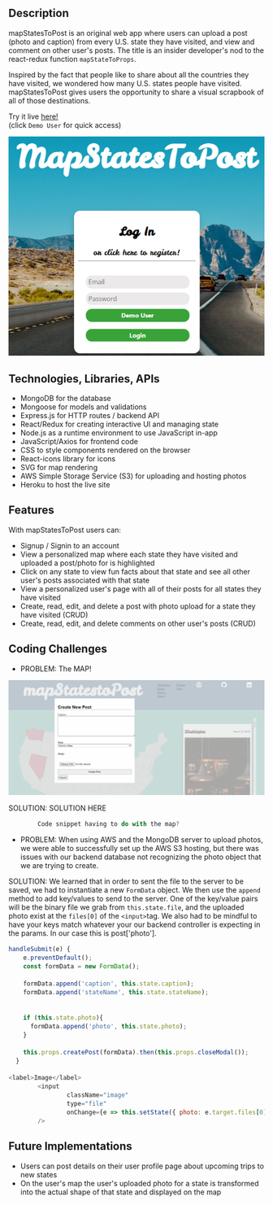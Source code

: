 ## Description

mapStatesToPost is an original web app where users can upload a post (photo and caption) from every U.S. state they have visited, and view and comment on other user's posts.  The title is an insider developer's nod to the react-redux function `mapStateToProps`.

Inspired by the fact that people like to share about all the countries they have visited, we wondered how many U.S. states people have visited.  mapStatesToPost gives users the opportunity to share a visual scrapbook of all of those destinations. 

Try it live [here!](https://mapstatestopost.herokuapp.com/#/)  
(click `Demo User` for quick access)

![splash](./frontend/public/mstpthumb.png)

## Technologies, Libraries, APIs

- MongoDB for the database
- Mongoose for models and validations
- Express.js for HTTP routes / backend API
- React/Redux for creating interactive UI and managing state
- Node.js as a runtime environment to use JavaScript in-app
- JavaScript/Axios for frontend code
- CSS to style components rendered on the browser
- React-icons library for icons
- SVG for map rendering
- AWS Simple Storage Service (S3) for uploading and hosting photos 
- Heroku to host the live site

## Features

With mapStatesToPost users can:

- Signup / Signin to an account
- View a personalized map where each state they have visited and uploaded a post/photo for is highlighted
- Click on any state to view fun facts about that state and see all other user's posts associated with that state
- View a personalized user's page with all of their posts for all states they have visited
- Create, read, edit, and delete a post with photo upload for a state they have visited (CRUD)
- Create, read, edit, and delete comments on other user's posts (CRUD)

## Coding Challenges

- PROBLEM: The MAP!  

![splash](./frontend/public/mstpgif.gif)

SOLUTION:  SOLUTION HERE

```javascript
        Code snippet having to do with the map?
```

- PROBLEM: When using AWS and the MongoDB server to upload photos, we were able to successfully set up the AWS S3 hosting, but there was issues with our backend database not recognizing the photo object that we are trying to create.


SOLUTION: We learned that in order to sent the file to the server to be saved, we had to instantiate a new `FormData` object. We then use the `append` method to add key/values to send to the server. One of the key/value pairs will be the binary file we grab from `this.state.file`, and the uploaded photo exist at the `files[0]` of the `<input>`tag. We also had to be mindful to have your keys match whatever your our backend controller is expecting in the params. In our case this is post['photo'].

```javascript
handleSubmit(e) {
    e.preventDefault();
    const formData = new FormData();

    formData.append('caption', this.state.caption);
    formData.append('stateName', this.state.stateName);


    if (this.state.photo){
      formData.append('photo', this.state.photo);
    }

    this.props.createPost(formData).then(this.props.closeModal());
  }

<label>Image</label>
        <input 
                className="image"
                type="file"
                onChange={e => this.setState({ photo: e.target.files[0] })}
        />
```

## Future Implementations

- Users can post details on their user profile page about upcoming trips to new states
- On the user's map the user's uploaded photo for a state is transformed into the actual shape of that state and displayed on the map
